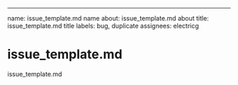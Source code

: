 ---
name: issue_template.md name
about: issue_template.md about
title: issue_template.md title
labels: bug, duplicate
assignees: electricg


# issue_template.md 

issue_template.md 
